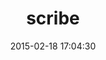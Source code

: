 ---
layout: post
title:  "scribe"
repo:   "fauna/scribe"
date:   2015-02-18 17:04:30
gemurl: http://fauna.github.com/fauna/scribe/
---